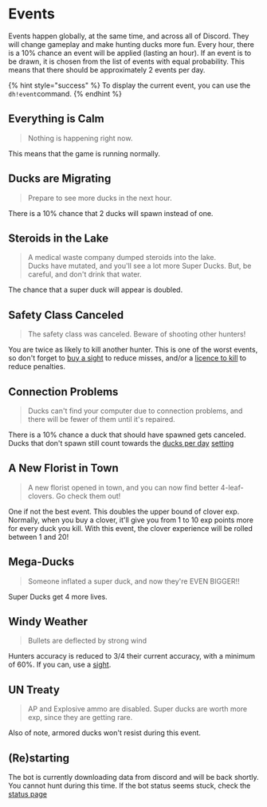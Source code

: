 # Events

Events happen globally, at the same time, and across all of Discord. They will change gameplay and make hunting ducks
more fun. Every hour, there is a 10% chance an event will be applied \(lasting an hour\). If an event is to be drawn, it
is chosen from the list of events with equal probability. This means that there should be approximately 2 events per
day.

{% hint style="success" %} To display the current event, you can use the `dh!event`command. {% endhint %}

## Everything is Calm

> Nothing is happening right now.

This means that the game is running normally.

## Ducks are Migrating

> Prepare to see more ducks in the next hour.

There is a 10% chance that 2 ducks will spawn instead of one.

## Steroids in the Lake

> A medical waste company dumped steroids into the lake.  
> Ducks have mutated, and you'll see a lot more Super Ducks. But, be careful, and don't drink that water.

The chance that a super duck will appear is doubled.

## Safety Class Canceled

> The safety class was canceled. Beware of shooting other hunters!

You are twice as likely to kill another hunter. This is one of the worst events, so don't forget
to [buy a sight](https://duckhunt.me/commands?command=shop%20sight) to reduce misses, and/or
a [licence to kill](https://duckhunt.me/commands?command=shop%20licence) to reduce penalties.

## Connection Problems

> Ducks can't find your computer due to connection problems, and there will be fewer of them until it's repaired.

There is a 10% chance a duck that should have spawned gets canceled. Ducks that don't spawn still count towards
the [ducks per day](https://duckhunt.me/commands?command=settings%20ducks_per_day) [setting](../bot-administration/edit-settings-settings-list.md)

## A New Florist in Town

> A new florist opened in town, and you can now find better 4-leaf-clovers. Go check them out!

One if not the best event. This doubles the upper bound of clover exp. Normally, when you buy a clover, it'll give you
from 1 to 10 exp points more for every duck you kill. With this event, the clover experience will be rolled between 1
and 20!

## Mega-Ducks

> Someone inflated a super duck, and now they're EVEN BIGGER!!

Super Ducks get 4 more lives.

## Windy Weather

> Bullets are deflected by strong wind

Hunters accuracy is reduced to 3/4 their current accuracy, with a minimum of 60%. If you can, use
a [sight](https://duckhunt.me/commands?command=shop%20sight).

## UN Treaty

> AP and Explosive ammo are disabled. Super ducks are worth more exp, since they are getting rare.

Also of note, armored ducks won't resist during this event.

## (Re)starting

The bot is currently downloading data from discord and will be back shortly. You cannot hunt during this time.
If the bot status seems stuck, check the [status page](https://duckhunt.me/status)